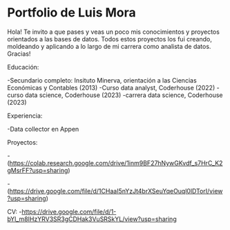 # Portfolio de Luis Mora
Hola! Te invito a que pases y veas un poco mis conocimientos y proyectos orientados a las bases de datos. Todos estos proyectos los fui creando, moldeando y aplicando a lo largo de mi carrera como analista de datos. Gracias!

Educación:

-Secundario completo: Insituto Minerva, orientación a las Ciencias Económicas y Contables (2013)
-Curso data analyst, Coderhouse (2022)
-curso data science, Coderhouse (2023)
-carrera data science, Coderhouse (2023)


Experiencia:

 -Data collector en Appen





Proyectos:

-(https://colab.research.google.com/drive/1inm9BF27hNywGKvdf_s7HrC_K2gMsrFF?usp=sharing)

-(https://drive.google.com/file/d/1CHaaI5nYzJt4brXSeuYqeOuql0lDTorI/view?usp=sharing)


CV:
-https://drive.google.com/file/d/1-bYl_m8IHzYRV3SR3gCDHak3VuSRSkYL/view?usp=sharing
